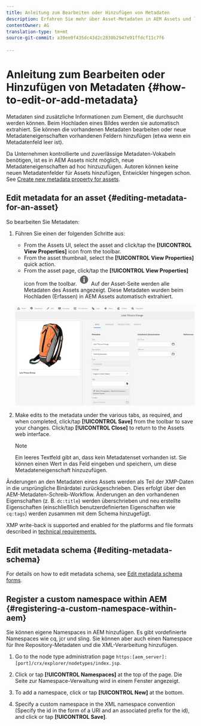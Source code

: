 ```yaml
---
title: Anleitung zum Bearbeiten oder Hinzufügen von Metadaten
description: Erfahren Sie mehr über Asset-Metadaten in AEM Assets und lernen Sie die verschiedenen Bearbeitungsmöglichkeiten kennen.
contentOwner: AG
translation-type: tm+mt
source-git-commit: a39ee0f435dc43d2c2830b2947e91ffdcf11c7f6

---
```



# Anleitung zum Bearbeiten oder Hinzufügen von Metadaten {#how-to-edit-or-add-metadata}

Metadaten sind zusätzliche Informationen zum Element, die durchsucht werden können. Beim Hochladen eines Bildes werden sie automatisch extrahiert. Sie können die vorhandenen Metadaten bearbeiten oder neue Metadateneigenschaften vorhandenen Feldern hinzufügen (etwa wenn ein Metadatenfeld leer ist).

Da Unternehmen kontrollierte und zuverlässige Metadaten-Vokabeln benötigen, ist es in AEM Assets nicht möglich, neue Metadateneigenschaften ad hoc hinzuzufügen. Autoren können keine neuen Metadatenfelder für Assets hinzufügen, Entwickler hingegen schon. See [Create new metadata property for assets](meta-edit.md#editing-metadata-schema).

## Edit metadata for an asset {#editing-metadata-for-an-asset}

So bearbeiten Sie Metadaten:

1. Führen Sie einen der folgenden Schritte aus:

   * From the Assets UI, select the asset and click/tap the **[!UICONTROL View Properties]** icon from the toolbar.
   * From the asset thumbnail, select the **[!UICONTROL View Properties]** quick action.
   * From the asset page, click/tap the **[!UICONTROL View Properties]** icon from the toolbar.
      ![chlimage_1-168](assets/chlimage_1-168.png)
   Auf der Asset-Seite werden alle Metadaten des Assets angezeigt. Diese Metadaten wurden beim Hochladen (Erfassen) in AEM Assets automatisch extrahiert.

   ![chlimage_1-169](assets/chlimage_1-169.png)

1. Make edits to the metadata under the various tabs, as required, and when completed, click/tap **[!UICONTROL Save]** from the toolbar to save your changes. Click/tap **[!UICONTROL Close]** to return to the Assets web interface.

   >[!NOTE]
   >
   >Ein leeres Textfeld gibt an, dass kein Metadatenset vorhanden ist. Sie können einen Wert in das Feld eingeben und speichern, um diese Metadateneigenschaft hinzuzufügen. 

Änderungen an den Metadaten eines Assets werden als Teil der XMP-Daten in die ursprüngliche Binärdatei zurückgeschrieben. Dies erfolgt über den AEM-Metadaten-Schreib-Workflow. Änderungen an den vorhandenen Eigenschaften (z. B. `dc:title`) werden überschrieben und neu erstellte Eigenschaften (einschließlich benutzerdefinierten Eigenschaften wie `cq:tags`) werden zusammen mit dem Schema hinzugefügt.

XMP write-back is supported and enabled for the platforms and file formats described in [technical requirements.](/help/sites-deploying/technical-requirements.md)

## Edit metadata schema {#editing-metadata-schema}

For details on how to edit metadata schema, see [Edit metadata schema forms](metadata-schemas.md#edit-metadata-schema-forms).

## Register a custom namespace within AEM {#registering-a-custom-namespace-within-aem}

Sie können eigene Namespaces in AEM hinzufügen. Es gibt vordefinierte Namespaces wie cq, jcr und sling. Sie können aber auch einen Namespace für Ihre Repository-Metadaten und die XML-Verarbeitung hinzufügen.

1. Go to the node type administration page `https:[aem_server]:[port]/crx/explorer/nodetypes/index.jsp`.
1. Click or tap **[!UICONTROL Namespaces]** at the top of the page. Die Seite zur Namespace-Verwaltung wird in einem Fenster angezeigt. 

1. To add a namespace, click or tap **[!UICONTROL New]** at the bottom.
1. Specify a custom namespace in the XML namespace convention (Specify the id in the form of a URI and an associated prefix for the id), and click or tap **[!UICONTROL Save]**.
